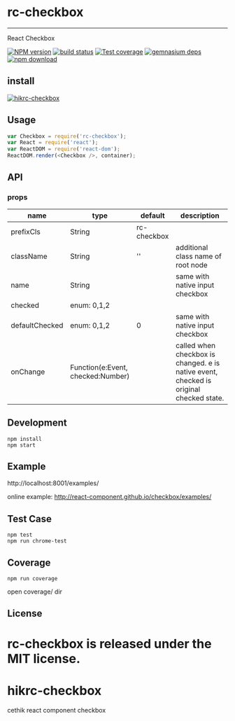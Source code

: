 # rc-checkbox
---

React Checkbox

[![NPM version][npm-image]][npm-url]
[![build status][travis-image]][travis-url]
[![Test coverage][coveralls-image]][coveralls-url]
[![gemnasium deps][gemnasium-image]][gemnasium-url]
[![npm download][download-image]][download-url]

[npm-image]: https://img.shields.io/npm/v/hikrc-checkbox.svg?style=flat-square
[npm-url]: https://www.npmjs.com/package/hikrc-checkbox
[travis-image]: https://travis-ci.org/peterchenhdu/hikrc-checkbox.svg?branch=master
[travis-url]: https://travis-ci.org/peterchenhdu/hikrc-checkbox

[coveralls-image]: https://img.shields.io/coveralls/peterchenhdu/hikrc-checkbox.svg?style=flat-square
[coveralls-url]: https://coveralls.io/r/peterchenhdu/hikrc-checkbox?branch=master
[gemnasium-image]: http://img.shields.io/gemnasium/peterchenhdu/hikrc-checkbox.svg?style=flat-square
[gemnasium-url]: https://gemnasium.com/peterchenhdu/hikrc-checkbox

[download-image]: https://img.shields.io/npm/dm/hikrc-checkbox.svg?style=flat-square
[download-url]: https://www.npmjs.com/package/hikrc-checkbox

## install

[![hikrc-checkbox](https://nodei.co/npm/hikrc-checkbox.png)](https://npmjs.org/package/hikrc-checkbox)

## Usage

```js
var Checkbox = require('rc-checkbox');
var React = require('react');
var ReactDOM = require('react-dom');
ReactDOM.render(<Checkbox />, container);
```

## API

### props

<table class="table table-bordered table-striped">
    <thead>
    <tr>
        <th style="width: 100px;">name</th>
        <th style="width: 50px;">type</th>
        <th style="width: 50px;">default</th>
        <th>description</th>
    </tr>
    </thead>
    <tbody>
        <tr>
          <td>prefixCls</td>
          <td>String</td>
          <td>rc-checkbox</td>
          <td></td>
        </tr>
        <tr>
          <td>className</td>
          <td>String</td>
          <td>''</td>
          <td>additional class name of root node</td>
        </tr>
         <tr>
          <td>name</td>
          <td>String</td>
          <td></td>
          <td>same with native input checkbox</td>
        </tr>
        <tr>
          <td>checked</td>
          <td>enum: 0,1,2</td>
          <td></td>
          <td></td>
        </tr>
        <tr>
          <td>defaultChecked</td>
          <td>enum: 0,1,2</td>
          <td>0</td>
          <td>same with native input checkbox</td>
        <tr>
          <td>onChange</td>
          <td>Function(e:Event, checked:Number)</td>
          <td></td>
          <td>called when checkbox is changed. e is native event, checked is original checked state.</td>
        </tr>
    </tbody>
</table>

## Development

```
npm install
npm start
```

## Example

http://localhost:8001/examples/

online example: http://react-component.github.io/checkbox/examples/

## Test Case

```
npm test
npm run chrome-test
```

## Coverage

```
npm run coverage
```

open coverage/ dir


## License

rc-checkbox is released under the MIT license.
=======
# hikrc-checkbox
cethik react component checkbox
